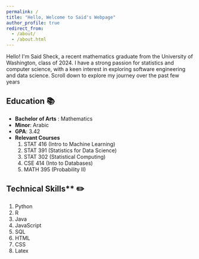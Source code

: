 ```yaml
---
permalink: /
title: "Hello, Welcome to Said's Webpage"
author_profile: true
redirect_from: 
  - /about/
  - /about.html
---
```


Hello! I'm Said Sheck, a recent mathematics graduate from the University of Washington, class of 2024. I have a strong passion for statistics and computer science, with a keen interest in exploring software engineering and data science. Scroll down to explore my journey over the past few years

## Education 📚
* **Bachelor of Arts** : Mathematics 
* **Minor**: Arabic
* **GPA**: 3.42
* **Relevant Courses**
  1. STAT 416 (Intro to Machine Learning)
  2. STAT 391 (Statistics for Data Science)
  3. STAT 302 (Statistical Computing)
  4. CSE 414 (Into to Databases)
  5. MATH 395 (Probability II)

## Technical Skills** ✏️
  1. Python
  2. R
  3. Java
  4. JavaScript
  5. SQL
  6. HTML
  7. CSS
  8. Latex

